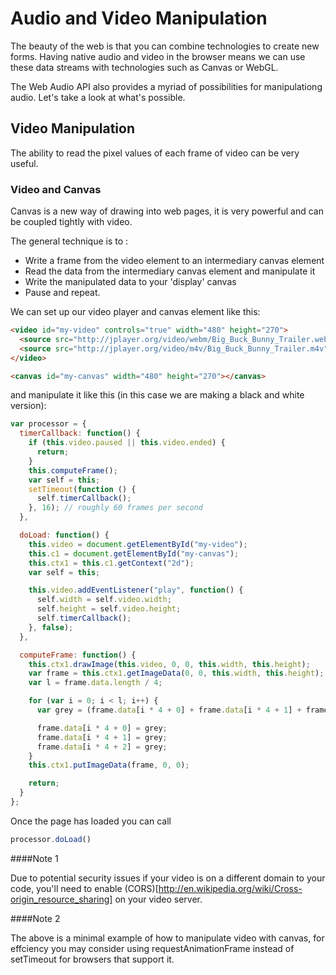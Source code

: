 Audio and Video Manipulation
============================

The beauty of the web is that you can combine technologies to create new forms. Having native audio and video in the browser means we can use these data streams with technologies such as Canvas or WebGL.

The Web Audio API also provides a myriad of possibilities for manipulationg audio. Let's take a look at what's possible.


Video Manipulation
------------------

The ability to read the pixel values of each frame of video can be very useful.

### Video and Canvas

Canvas is a new way of drawing into web pages, it is very powerful and can be coupled tightly with video.

The general technique is to :

- Write a frame from the video element to an intermediary canvas element
- Read the data from the intermediary canvas element and manipulate it
- Write the manipulated data to your 'display' canvas
- Pause and repeat.

We can set up our video player and canvas element like this:

`````html
<video id="my-video" controls="true" width="480" height="270">
  <source src="http://jplayer.org/video/webm/Big_Buck_Bunny_Trailer.webm" type="video/webm">
  <source src="http://jplayer.org/video/m4v/Big_Buck_Bunny_Trailer.m4v" type="video/mp4">
</video>

<canvas id="my-canvas" width="480" height="270"></canvas>
`````

and manipulate it like this (in this case we are making a black and white version):

`````javascript
var processor = {  
  timerCallback: function() {  
    if (this.video.paused || this.video.ended) {  
      return;  
    }  
    this.computeFrame();  
    var self = this;  
    setTimeout(function () {  
      self.timerCallback();  
    }, 16); // roughly 60 frames per second  
  }, 

  doLoad: function() { 
    this.video = document.getElementById("my-video"); 
    this.c1 = document.getElementById("my-canvas"); 
    this.ctx1 = this.c1.getContext("2d"); 
    var self = this;  

    this.video.addEventListener("play", function() { 
      self.width = self.video.width;  
      self.height = self.video.height;  
      self.timerCallback(); 
    }, false); 
  },  

  computeFrame: function() { 
    this.ctx1.drawImage(this.video, 0, 0, this.width, this.height); 
    var frame = this.ctx1.getImageData(0, 0, this.width, this.height); 
    var l = frame.data.length / 4;  

    for (var i = 0; i < l; i++) {
      var grey = (frame.data[i * 4 + 0] + frame.data[i * 4 + 1] + frame.data[i * 4 + 2]) / 3; 

      frame.data[i * 4 + 0] = grey; 
      frame.data[i * 4 + 1] = grey; 
      frame.data[i * 4 + 2] = grey; 
    } 
    this.ctx1.putImageData(frame, 0, 0); 

    return; 
  } 
};  
`````

Once the page has loaded you can call 
`````javascript
processor.doLoad()
`````

####Note 1

Due to potential security issues if your video is on a different domain to your code, you'll need to enable (CORS)[http://en.wikipedia.org/wiki/Cross-origin_resource_sharing] on your video server.

####Note 2

The above is a minimal example of how to manipulate video with canvas, for effciency you may consider using requestAnimationFrame instead of setTimeout for browsers that support it. 


